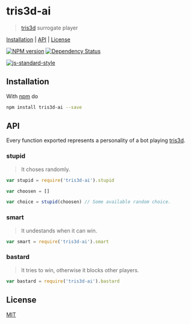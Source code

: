 # tris3d-ai

> [tris3d] surrogate player

[Installation](#installation) |
[API](#api) |
[License](#license)

[![NPM version](https://badge.fury.io/js/tris3d-ai.svg)](http://badge.fury.io/js/tris3d-ai)
[![Dependency Status](https://gemnasium.com/fibo/tris3d-ai.svg)](https://gemnasium.com/fibo/tris3d-ai)

[![js-standard-style](https://cdn.rawgit.com/feross/standard/master/badge.svg)](https://github.com/feross/standard)

## Installation

With [npm](https://npmjs.org/) do

```bash
npm install tris3d-ai --save
```

## API

Every function exported represents a personality of a bot playing [tris3d].

### stupid

> It choses randomly.

```javascript
var stupid = require('tris3d-ai').stupid

var choosen = []

var choice = stupid(choosen) // Some available random choice.
```

### smart

> It undestands when it can win.

```javascript
var smart = require('tris3d-ai').smart
```

### bastard

> It tries to win, otherwise it blocks other players.

```javascript
var bastard = require('tris3d-ai').bastard
```

## License

[MIT](http://g14n.info/mit-license)

[tris3d]: http://g14n.info/tris3d "tris3d"
